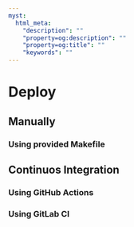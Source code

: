 ```yaml
---
myst:
  html_meta:
    "description": ""
    "property=og:description": ""
    "property=og:title": ""
    "keywords": ""
---
```


# Deploy

## Manually

### Using provided Makefile

## Continuos Integration

### Using GitHub Actions

### Using GitLab CI
